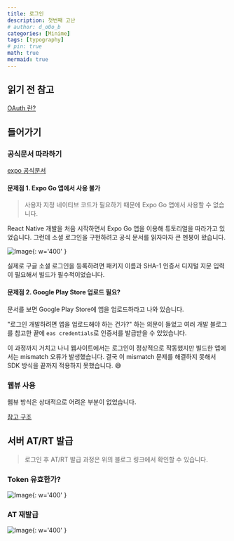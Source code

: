 ```yaml
---
title: 로그인
description: 첫번째 고난
# author: d_o0o_b
categories: [Minime]
tags: [typography]
# pin: true
math: true
mermaid: true
---
```


## 읽기 전 참고

[OAuth 란?](http://127.0.0.1:4000/d-o0o-b11.github.io/posts/oauth-dev-note/)


## 들어가기

### 공식문서 따라하기

[expo 공식문서](https://docs.expo.dev/guides/authentication/)


#### 문제점 1. Expo Go 앱에서 사용 불가

> 사용자 지정 네이티브 코드가 필요하기 때문에 Expo Go 앱에서 사용할 수 없습니다.

React Native 개발을 처음 시작하면서 Expo Go 앱을 이용해 튜토리얼을 따라가고 있었습니다. 그런데 소셜 로그인을 구현하려고 공식 문서를 읽자마자 큰 멘붕이 왔습니다.

![Image](https://github.com/user-attachments/assets/90b3495a-48a2-4212-8163-8af2e368d5e5?raw=true){: w='400' }

실제로 구글 소셜 로그인을 등록하려면 패키지 이름과 SHA-1 인증서 디지털 지문 입력이 필요해서 빌드가 필수적이었습니다.


#### 문제점 2. Google Play Store 업로드 필요?

문서를 보면 Google Play Store에 앱을 업로드하라고 나와 있습니다.

"로그인 개발하려면 앱을 업로드해야 하는 건가?" 하는 의문이 들었고 여러 개발 블로그를 참고한 끝에 `eas credentials`로 인증서를 발급받을 수 있었습니다.

이 과정까지 거치고 나니 웹사이트에서는 로그인이 정상적으로 작동했지만 빌드한 앱에서는 mismatch 오류가 발생했습니다. 결국 이 mismatch 문제를 해결하지 못해서 SDK 방식을 끝까지 적용하지 못했습니다. 😅


### 웹뷰 사용

웹뷰 방식은 상대적으로 어려운 부분이 없었습니다.

[참고 구조](http://127.0.0.1:4000/d-o0o-b11.github.io/posts/oauth-backend/)


## 서버 AT/RT 발급
> 로그인 후 AT/RT 발급 과정은 위의 블로그 링크에서 확인할 수 있습니다.

### Token 유효한가?

![Image](https://github.com/user-attachments/assets/ca936050-ad14-41fb-9892-38617cf622fa?raw=true){: w='400' }

### AT 재발급

![Image](https://github.com/user-attachments/assets/a7797adc-4d4f-4974-914a-1b929fdb3e0c?raw=true){: w='400' }




